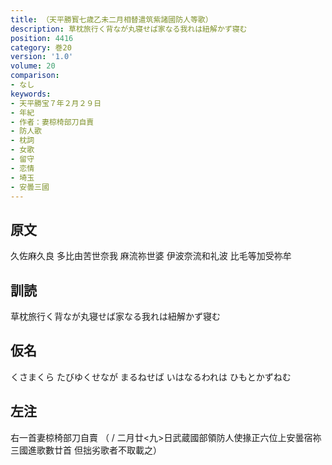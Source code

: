 ```yaml
---
title: （天平勝寳七歳乙未二月相替遣筑紫諸國防人等歌）
description: 草枕旅行く背なが丸寝せば家なる我れは紐解かず寝む
position: 4416
category: 巻20
version: '1.0'
volume: 20
comparison:
- なし
keywords:
- 天平勝宝７年２月２９日
- 年紀
- 作者：妻椋椅部刀自賣
- 防人歌
- 枕詞
- 女歌
- 留守
- 恋情
- 埼玉
- 安曇三國
---
```


## 原文

久佐麻久良 多比由苦世奈我 麻流祢世婆 伊波奈流和礼波 比毛等加受祢牟

## 訓読

草枕旅行く背なが丸寝せば家なる我れは紐解かず寝む

## 仮名

くさまくら たびゆくせなが まるねせば いはなるわれは ひもとかずねむ

## 左注

右一首妻椋椅部刀自賣 （ / 二月廿<九>日武蔵國部領防人使掾正六位上安曇宿祢三國進歌數廿首 但拙劣歌者不取載之）
